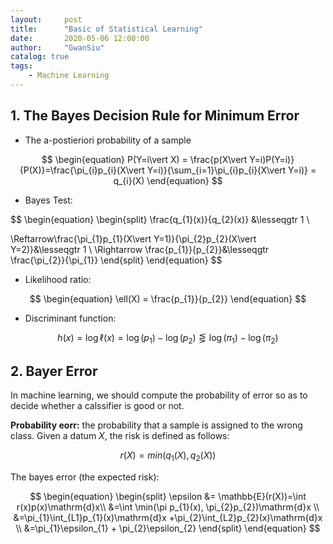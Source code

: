 ```yaml
---
layout:     post
title:      "Basic of Statistical Learning"
date:       2020-05-06 12:00:00
author:     "GwanSiu"
catalog: true
tags:
    - Machine Learning
---
```


## 1. The Bayes Decision Rule for Minimum Error

- The a-postieriori probability of a sample

$$
\begin{equation}
P(Y=i\vert X) = \frac{p(X\vert Y=i)P(Y=i)}{P(X)}=\frac{\pi_{i}p_{i}(X\vert Y=i)}{\sum_{i=1}\pi_{i}p_{i}(X\vert Y=i)} = q_{i}(X)
\end{equation}
$$

- Bayes Test:

$$
\begin{equation}
\begin{split}
\frac{q_{1}(x)}{q_{2}(x)} &\lesseqgtr 1 \\

\Reftarrow\frac{\pi_{1}p_{1}(X\vert Y=1)}{\pi_{2}p_{2}(X\vert Y=2)}&\lesseqgtr 1 \\
\Rightarrow \frac{p_{1}}{p_{2}}&\lesseqgtr \frac{\pi_{2}}{\pi_{1}}
\end{split}
\end{equation}
$$

- Likelihood ratio:

$$
\begin{equation}
\ell(X) = \frac{p_{1}}{p_{2}}
\end{equation}
$$

- Discriminant function:

$$
\begin{equation}
h(x)=\log \ell(x)=\log(p_{1})-\log(p_{2})\lesseqgtr \log(\pi_{1})-\log(\pi_{2})
\end{equation}
$$


## 2. Bayer Error

In machine learning, we should compute the probability of error so as to decide whether a calssifier is good or not.

**Probability eorr:** the probability that a sample is assigned to the wrong class. Given a datum $X$, the risk is defined as follows:

$$
\begin{equation}
r(X)=min(q_{1}(X), q_{2}(X))
\end{equation}
$$


The bayes error (the expected risk):

$$
\begin{equation}
\begin{split}
\epsilon &=  \mathbb{E}(r(X))=\int r(x)p(x)\mathrm{d}x\\
&=\int \min(\pi p_{1}(x), \pi_{2}p_{2})\mathrm{d}x \\
&=\pi_{1}\int_{L1}p_{1}(x)\mathrm{d}x +\pi_{2}\int_{L2}p_{2}(x)\mathrm{d}x \\
&=\pi_{1}\epsilon_{1} + \pi_{2}\epsilon_{2}
\end{split}
\end{equation}
$$









